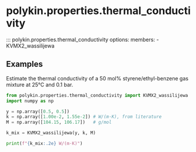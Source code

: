 # polykin.properties.thermal_conductivity

::: polykin.properties.thermal_conductivity
    options:
        members:
            - KVMX2_wassilijewa

## Examples

Estimate the thermal conductivity of a 50 mol% styrene/ethyl-benzene gas mixture at 25°C and
0.1 bar.

```python exec="on" source="material-block"
from polykin.properties.thermal_conductivity import KVMX2_wassilijewa
import numpy as np

y = np.array([0.5, 0.5])
k = np.array([1.00e-2, 1.55e-2]) # W/(m·K), from literature
M = np.array([104.15, 106.17])   # g/mol

k_mix = KVMX2_wassilijewa(y, k, M)

print(f"{k_mix:.2e} W/(m·K)")
```
